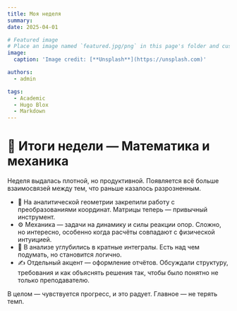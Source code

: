 ```yaml
---
title: Моя неделя
summary: 
date: 2025-04-01

# Featured image
# Place an image named `featured.jpg/png` in this page's folder and customize its options here.
image:
  caption: 'Image credit: [**Unsplash**](https://unsplash.com)'

authors:
  - admin

tags:
  - Academic
  - Hugo Blox
  - Markdown
---
```


# 📌 Итоги недели — Математика и механика

Неделя выдалась плотной, но продуктивной. Появляется всё больше взаимосвязей между тем, что раньше казалось разрозненным.

- 📐 На аналитической геометрии закрепили работу с преобразованиями координат. Матрицы теперь — привычный инструмент.
- ⚙️ Механика — задачи на динамику и силы реакции опор. Сложно, но интересно, особенно когда расчёты совпадают с физической интуицией.
- 🧮 В анализе углубились в кратные интегралы. Есть над чем подумать, но становится логично.
- ✍️ Отдельный акцент — оформление отчётов. Обсуждали структуру, требования и как объяснять решения так, чтобы было понятно не только преподавателю.

В целом — чувствуется прогресс, и это радует. Главное — не терять темп.


